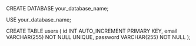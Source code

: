 CREATE DATABASE your_database_name;

USE your_database_name;

CREATE TABLE users (
    id INT AUTO_INCREMENT PRIMARY KEY,
    email VARCHAR(255) NOT NULL UNIQUE,
    password VARCHAR(255) NOT NULL
);
